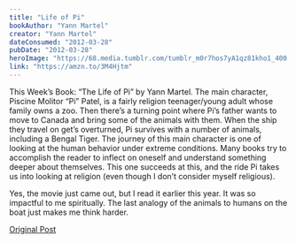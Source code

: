 ```yaml
---
title: "Life of Pi"
bookAuthor: "Yann Martel"
creator: "Yann Martel"
dateConsumed: "2012-03-28"
pubDate: "2012-03-28"
heroImage: "https://68.media.tumblr.com/tumblr_m0r7hos7yA1qz81kho1_400.png"
link: "https://amzn.to/3M4Hjtm"
---
```


This Week’s Book: “The Life of Pi” by Yann Martel. The main character, Piscine Molitor “Pi” Patel, is a fairly religion teenager/young adult whose family owns a zoo. Then there’s a turning point where Pi’s father wants to move to Canada and bring some of the animals with them. When the ship they travel on get’s overturned, Pi survives with a number of animals, including a Bengal Tiger. The journey of this main character is one of looking at the human behavior under extreme conditions. Many books try to accomplish the reader to inflect on oneself and understand something deeper about themselves. This one succeeds at this, and the ride Pi takes us into looking at religion (even though I don’t consider myself religious).

Yes, the movie just came out, but I read it earlier this year. It was so impactful to me spiritually. The last analogy of the animals to humans on the boat just makes me think harder.

[Original Post](https://jermspeaks.com/post/20067050053/this-weeks-book-the-life-of-pi-by-yann-martel)
